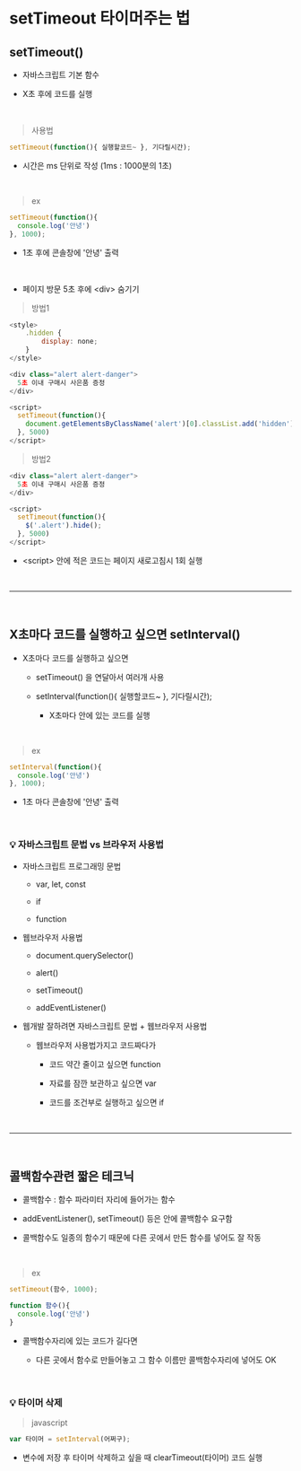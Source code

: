 # setTimeout 타이머주는 법
setTimeout()
---
- 자바스크립트 기본 함수 

- X초 후에 코드를 실행

<br>

> 사용법
```javascript
setTimeout(function(){ 실행할코드~ }, 기다릴시간);

```
- 시간은 ms 단위로 작성 (1ms : 1000분의 1초)

<br>

> ex
```javascript
setTimeout(function(){ 
  console.log('안녕')
}, 1000);
```
- 1초 후에 콘솔창에 '안녕' 출력


<br>

- 페이지 방문 5초 후에 \<div> 숨기기
> 방법1
```javascript
<style>
    .hidden {
        display: none;
    }
</style>

<div class="alert alert-danger">
  5초 이내 구매시 사은품 증정
</div>

<script>
  setTimeout(function(){
    document.getElementsByClassName('alert')[0].classList.add('hidden');
  }, 5000)
</script>
```

> 방법2
```javascript
<div class="alert alert-danger">
  5초 이내 구매시 사은품 증정
</div>

<script>
  setTimeout(function(){
    $('.alert').hide();
  }, 5000)
</script>
```
- \<script> 안에 적은 코드는 페이지 새로고침시 1회 실행

<br>
 
---
 
<br>

X초마다 코드를 실행하고 싶으면 setInterval()
---
- X초마다 코드를 실행하고 싶으면

    - setTimeout() 을 연달아서 여러개 사용

    - setInterval(function(){ 실행할코드~ }, 기다릴시간);

        - X초마다 안에 있는 코드를 실행

<br>

> ex
```javascript
setInterval(function(){ 
  console.log('안녕')
}, 1000);
```
- 1초 마다 콘솔창에 '안녕' 출력

<br>
 
### 💡 자바스크립트 문법 vs 브라우저 사용법
- 자바스크립트 프로그래밍 문법
 
    - var, let, const 
    
    - if 
    
    - function

- 웹브라우저 사용법
 
    - document.querySelector()

    - alert()

    - setTimeout()

    - addEventListener()

- 웹개발 잘하려면 자바스크립트 문법 + 웹브라우저 사용법 

    - 웹브라우저 사용법가지고 코드짜다가 

        - 코드 약간 줄이고 싶으면 function

        - 자료를 잠깐 보관하고 싶으면 var

        - 코드를 조건부로 실행하고 싶으면 if

<br>

---

<br>
 

콜백함수관련 짧은 테크닉
---
- 콜백함수 : 함수 파라미터 자리에 들어가는 함수

- addEventListener(), setTimeout() 등은 안에 콜백함수 요구함

- 콜백함수도 일종의 함수기 때문에 다른 곳에서 만든 함수를 넣어도 잘 작동

<br>

> ex
```javascript
setTimeout(함수, 1000);

function 함수(){ 
  console.log('안녕')
}
```
- 콜백함수자리에 있는 코드가 길다면

    - 다른 곳에서 함수로 만들어놓고 그 함수 이름만 콜백함수자리에 넣어도 OK

<br> 


### 💡 타이머 삭제
> javascript
```javascript
var 타이머 = setInterval(어쩌구);
```
- 변수에 저장 후 타이머 삭제하고 싶을 때 clearTimeout(타이머) 코드 실행

 
<br>
 